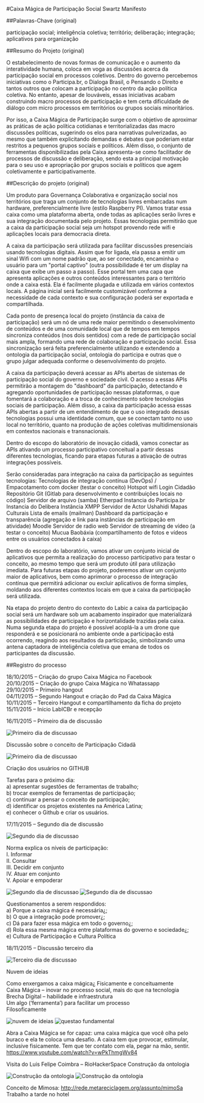 #Caixa Mágica de Participação Social Swartz Manifesto

##Palavras-Chave (original)

participação social; inteligência coletiva; território; deliberação; integração; aplicativos para organização

##Resumo do Projeto (original)

O estabelecimento de novas formas de comunicação e o aumento da interatividade humana, coloca em voga as discussões acerca da participação social em processos coletivos. Dentro do governo percebemos iniciativas como o Participa.br, o Dialoga Brasil, o Pensando o Direito e tantos outros que colocam a participação no centro da ação política coletiva. No entanto, apesar de louváveis, essas iniciativas acabam construindo macro processos de participação e tem certa dificuldade de diálogo com micro processos em territórios ou grupos sociais minoritários.

Por isso, a Caixa Mágica de Participação surge com o objetivo de aproximar as práticas de ação política cotidianas e territorializadas das macro discussões políticas, sugerindo os elos para narrativas pulverizadas, ao mesmo que também explicitando demandas e debates que poderiam estar restritos a pequenos grupos sociais e políticos.
Além disso, o conjunto de ferramentas disponibilizadas pela Caixa apresenta-se como facilitador de processos de discussão e deliberação, sendo esta a principal motivação para o seu uso e apropriação por grupos sociais e políticos que agem coletivamente e participativamente.

##Descrição do projeto (original)

Um produto para Governança Colaborativa e organização social nos territórios que traga um conjunto de tecnologias livres embarcadas num hardware, preferencialmente livre (estilo Raspberry PI). Vamos tratar essa caixa como uma plataforma aberta, onde todas as aplicações serão livres e sua integração documentada pelo projeto. Essas tecnologias permitirão que a caixa da participação social seja um hotspot provendo rede wifi e aplicações locais para democracia direta.

A caixa da participação será utilizada para facilitar discussões presenciais usando tecnologias digitais. Assim que for ligada, ela passa a emitir um sinal Wifi com um nome padrão que, ao ser conectado, encaminha o usuário para um "portal captivo" (outra possibilidade é ter um display na caixa que exibe um passo a passo). Esse portal tem uma capa que apresenta aplicações e outros conteúdos interessantes para o território onde a caixa está. Ela é facilmente plugada e utilizada em vários contextos locais. A página inicial será facilmente customizável conforme a necessidade de cada contexto e sua configuração poderá ser exportada e compartilhada.

Cada ponto de presença local do projeto (instância da caixa de participação) será um nó de uma rede maior permitindo o desenvolvimento de conteúdos e de uma comunidade local que de tempos em tempos sincroniza conteúdos (nos dois sentidos) com a rede de participação social mais ampla, formando uma rede de colaboração e participação social. Essa sincronização será feita preferencialmente utilizando e extendendo a ontologia da participação social, ontologia do participa e outras que o grupo julgar adequada conforme o desenvolvimento do projeto.

A caixa da participação deverá acessar as APIs abertas de sistemas de participação social do governo e sociedade civil. O acesso a essas APIs permitirão a montagem do "dashboard" da participação, detectando e agregando oportunidades de participação nessas plataformas, o que fomentará a colaboração e a troca de conhecimento sobre tecnologias sociais de participação. Além disso, a caixa da participação acessa essas APIs abertas a partir de um entendimento de que o uso integrado dessas tecnologias possui uma identidade comum, que se conectam tanto no uso local no território, quanto na produção de ações coletivas multidimensionais em contextos nacionais e transnacionais.

Dentro do escopo do laboratório de inovação cidadã, vamos conectar as APIs ativando um processo participativo conceitual a partir dessas diferentes tecnologias, ficando para etapas futuras a ativação de outras integrações possíveis.

Serão consideradas para integração na caixa da participação as seguintes tecnologias:
Tecnologias de integração contínua (DevOps) / Empacotamento com docker (testar o conceito)
Hotspot wifi
Login Cidadão
Repositório Git (Gitlab para desenvolvimento e contribuições locais no código)
Servidor de arquivo (samba)
Etherpad
Instancia do Participa.br
Instancia do Delibera
Instância XMPP
Servidor de Actor
Ushahidi
Mapas Culturais
Lista de emails (mailman)
Dashboard da participação e transparência (agregação e link para instâncias de participação em atividade)
Moodle
Servidor de radio web
Servidor de streaming de vídeo (a testar o conceito)
Mucua Baobáxia (compartilhamento de fotos e vídeos entre os usuários conectados à caixa)

Dentro do escopo do laboratório, vamos ativar um conjunto inicial de aplicativos que permita a realização do processo participativo para testar o conceito, ao mesmo tempo que será um produto útil para utilização imediata. Para futuras etapas do projeto, poderemos ativar um conjunto maior de aplicativos, bem como aprimorar o processo de integração contínua que permitirá adicionar ou excluir aplicativos de forma simples, moldando aos diferentes contextos locais em que a caixa da participação será utilizada.

Na etapa do projeto dentro do contexto do Labic a caixa da participação social será um hardware sob um acabamento inspirador que materializará as possibilidades de participação e horizontalidade trazidas pela caixa. Numa segunda etapa do projeto é possível acoplá-la a um drone que responderá e se posicionará no ambiente onde a participação está ocorrendo, reagindo aos resultados da participação, simbolizando uma antena captadora de inteligência coletiva que emana de todos os participantes da discussão.

##Registro do processo

18/10/2015 – Criação do grupo Caixa Mágica no Facebook  
20/10/2015 – Criação do grupo Caixa Mágica no Whatassapp  
29/10/2015 – Primeiro hangout   
04/11/2015 – Segundo Hangout e criação do Pad da Caixa Mágica  
10/11/2015 – Terceiro Hangout e compartilhamento da ficha do projeto   
15/11/2015 – Início LabICBr e recepção  

16/11/2015 – Primeiro dia de discussão

![Primeiro dia de discussao](../master/images/img1.jpg?raw=true)

Discussão sobre o conceito de Participação Cidadã

![Primeiro dia de discussao](../master/images/img2.jpg?raw=true)


Criação dos usuários no GITHUB  

Tarefas para o próximo dia:  
a) apresentar sugestões de ferramentas de trabalho;   
b) trocar exemplos de ferramentas de participação;   
c) continuar a pensar o conceito de participação;   
d) identificar os projetos existentes na América Latina;   
e) conhecer o Github e criar os usuários.  

17/11/2015 – Segundo dia de discussão

![Segundo dia de discussao](../master/images/img3.jpg?raw=true)

Norma explica os níveis de participação:  
I. Informar  
II. Consultar  
III. Decidir em conjunto  
IV. Atuar em conjunto  
V. Apoiar e empoderar  

![Segundo dia de discussao](../master/images/img4.jpg?raw=true)
![Segundo dia de discussao](../master/images/img5.jpg?raw=true)


Questionamentos a serem respondidos:   
a) Porque a caixa mágica é necessária¿;  
b) O que a integração pode promover¿;  
c) Dá para fazer essa mágica em todo o governo¿;   
d) Rola essa mesma mágica entre plataformas do governo e sociedade¿;   
e) Cultura de Participação e Cultura Política  

18/11/2015 – Discussão terceiro dia

![Terceiro dia de discussao](../master/images/img6.jpg?raw=true)

Nuvem de ideias

Como enxergamos a caixa mágica¿ Fisicamente e conceituamente  
Caixa Mágica – inovar no processo social, mais do que na tecnologia  
Brecha Digital – habilidade e infraestrutura  
Um algo (‘ferramenta’) para facilitar um processo  
Filosoficamente  

![nuvem de ideias](../master/images/img7.jpg?raw=true)
![questao fundamental](../master/images/img8.jpg?raw=true)

Abra a Caixa Mágica se for capaz: uma caixa mágica que você olha pelo buraco e ela te coloca uma desafio. A caixa tem que provocar, estimular, inclusive fisicamente. Tem que ter contato com ela, pegar na mão, sentir.
https://www.youtube.com/watch?v=wPkThmgWv84

Visita do Luis Felipe Coimbra – RioHackerSpace
Construção da ontologia 

![Construção da ontologia](../master/images/img9.jpg?raw=true)
![Construção da ontologia](../master/images/img10.jpg?raw=true)

Conceito de Mimosa: http://rede.metareciclagem.org/assunto/mimoSa
Trabalho a tarde no hotel

